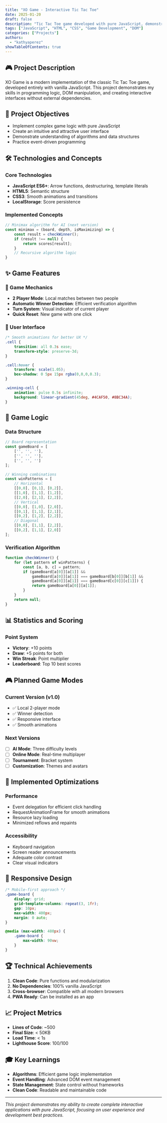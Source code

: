 ```yaml
---
title: "XO Game - Interactive Tic Tac Toe"
date: 2025-01-20
draft: false
description: "Tic Tac Toe game developed with pure JavaScript, demonstrating programming logic and DOM manipulation"
tags: ["JavaScript", "HTML", "CSS", "Game Development", "DOM"]
categories: ["Projects"]
authors:
  - "kathyaperez"
showTableOfContents: true
---
```


## 🎮 Project Description

XO Game is a modern implementation of the classic Tic Tac Toe game, developed entirely with vanilla JavaScript. This project demonstrates my skills in programming logic, DOM manipulation, and creating interactive interfaces without external dependencies.

## 🎯 Project Objectives

- Implement complex game logic with pure JavaScript
- Create an intuitive and attractive user interface
- Demonstrate understanding of algorithms and data structures
- Practice event-driven programming

## 🛠️ Technologies and Concepts

### Core Technologies
- **JavaScript ES6+**: Arrow functions, destructuring, template literals
- **HTML5**: Semantic structure
- **CSS3**: Smooth animations and transitions
- **LocalStorage**: Score persistence

### Implemented Concepts
```javascript
// Minimax algorithm for AI (next version)
const minimax = (board, depth, isMaximizing) => {
    const result = checkWinner();
    if (result !== null) {
        return scores[result];
    }
    // Recursive algorithm logic
}
```

## ✨ Game Features

### 🎲 Game Mechanics
- **2 Player Mode**: Local matches between two people
- **Automatic Winner Detection**: Efficient verification algorithm
- **Turn System**: Visual indicator of current player
- **Quick Reset**: New game with one click

### 🎨 User Interface
```css
/* Smooth animations for better UX */
.cell {
    transition: all 0.3s ease;
    transform-style: preserve-3d;
}

.cell:hover {
    transform: scale(1.05);
    box-shadow: 0 5px 15px rgba(0,0,0,0.3);
}

.winning-cell {
    animation: pulse 0.5s infinite;
    background: linear-gradient(45deg, #4CAF50, #8BC34A);
}
```

## 🧠 Game Logic

### Data Structure
```javascript
// Board representation
const gameBoard = [
    ['', '', ''],
    ['', '', ''],
    ['', '', '']
];

// Winning combinations
const winPatterns = [
    // Horizontal
    [[0,0], [0,1], [0,2]],
    [[1,0], [1,1], [1,2]],
    [[2,0], [2,1], [2,2]],
    // Vertical
    [[0,0], [1,0], [2,0]],
    [[0,1], [1,1], [2,1]],
    [[0,2], [1,2], [2,2]],
    // Diagonal
    [[0,0], [1,1], [2,2]],
    [[0,2], [1,1], [2,0]]
];
```

### Verification Algorithm
```javascript
function checkWinner() {
    for (let pattern of winPatterns) {
        const [a, b, c] = pattern;
        if (gameBoard[a[0]][a[1]] &&
            gameBoard[a[0]][a[1]] === gameBoard[b[0]][b[1]] &&
            gameBoard[a[0]][a[1]] === gameBoard[c[0]][c[1]]) {
            return gameBoard[a[0]][a[1]];
        }
    }
    return null;
}
```

## 📊 Statistics and Scoring

### Point System
- **Victory**: +10 points
- **Draw**: +5 points for both
- **Win Streak**: Point multiplier
- **Leaderboard**: Top 10 best scores

## 🎮 Planned Game Modes

### Current Version (v1.0)
- ✅ Local 2-player mode
- ✅ Winner detection
- ✅ Responsive interface
- ✅ Smooth animations

### Next Versions
- [ ] **AI Mode**: Three difficulty levels
- [ ] **Online Mode**: Real-time multiplayer
- [ ] **Tournament**: Bracket system
- [ ] **Customization**: Themes and avatars

## 🚀 Implemented Optimizations

### Performance
- Event delegation for efficient click handling
- RequestAnimationFrame for smooth animations
- Resource lazy loading
- Minimized reflows and repaints

### Accessibility
- Keyboard navigation
- Screen reader announcements
- Adequate color contrast
- Clear visual indicators

## 📱 Responsive Design

```css
/* Mobile-first approach */
.game-board {
    display: grid;
    grid-template-columns: repeat(3, 1fr);
    gap: 10px;
    max-width: 400px;
    margin: 0 auto;
}

@media (max-width: 480px) {
    .game-board {
        max-width: 90vw;
    }
}
```

## 🏆 Technical Achievements

1. **Clean Code**: Pure functions and modularization
2. **No Dependencies**: 100% vanilla JavaScript
3. **Cross-browser**: Compatible with all modern browsers
4. **PWA Ready**: Can be installed as an app

## 📈 Project Metrics

- **Lines of Code**: ~500
- **Final Size**: < 50KB
- **Load Time**: < 1s
- **Lighthouse Score**: 100/100

## 🎓 Key Learnings

- **Algorithms**: Efficient game logic implementation
- **Event Handling**: Advanced DOM event management
- **State Management**: State control without frameworks
- **Clean Code**: Readable and maintainable code

---

*This project demonstrates my ability to create complete interactive applications with pure JavaScript, focusing on user experience and development best practices.*